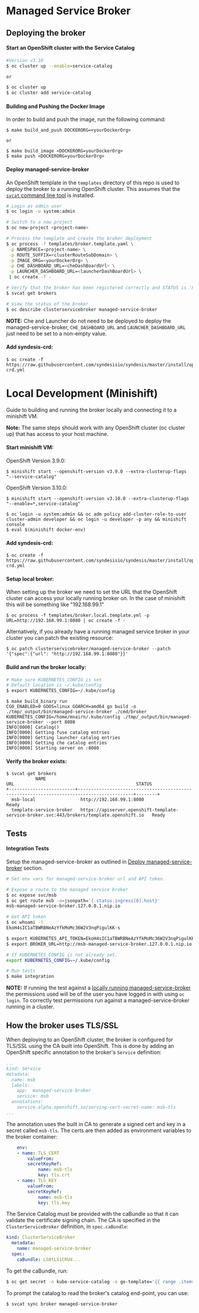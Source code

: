 # Managed Service Broker

## Deploying the broker

#### Start an OpenShift cluster with the Service Catalog
```sh
#Version v3.10
$ oc cluster up --enable=service-catalog

or

$ oc cluster up
$ oc cluster add service-catalog
```

#### Building and Pushing the Docker Image
In order to build and push the image, run the following command:
```
$ make build_and_push DOCKERORG=<yourDockerOrg>

or

$ make build_image <DOCKERORG=yourDockerOrg>
$ make push <DOCKERORG=yourDockerOrg>
```

#### Deploy managed-service-broker
An OpenShift template in the `templates` directory of this repo is used to deploy the broker to a running OpenShift cluster.
This assumes that the [`svcat` command line tool](https://github.com/kubernetes-incubator/service-catalog/blob/master/docs/install.md) is installed.

```sh
# Login as admin user
$ oc login -u system:admin

# Switch to a new project
$ oc new-project <project-name>

# Process the template and create the broker deployment
$ oc process -f templates/broker.template.yaml \
 -p NAMESPACE=<project-name> \
 -p ROUTE_SUFFIX=<clusterRouteSubDomain> \
 -p IMAGE_ORG=<yourDockerOrg> \
 -p CHE_DASHBOARD_URL=<cheDashBoardUrl> \
 -p LAUNCHER_DASHBOARD_URL=<launcherDashBoardUrl> \
 | oc create -f -

# Verify that the broker has been registered correctly and STATUS is 'Ready'
$ svcat get brokers

# View the status of the broker
$ oc describe clusterservicebroker managed-service-broker
```

__NOTE:__ Che and Launcher do not need to be deployed to deploy the managed-service-broker, `CHE_DASHBOARD_URL` and `LAUNCHER_DASHBOARD_URL` just need to be set to a non-empty value.
#### Add syndesis-crd:

```
$ oc create -f https://raw.githubusercontent.com/syndesisio/syndesis/master/install/operator/deploy/syndesis-crd.yml
```

# Local Development (Minishift)
Guide to building and running the broker locally and connecting it to a minishift VM.

__Note:__ The same steps should work with any OpenShift cluster (oc cluster up) that has access to your host machine.

#### Start minishift VM:

OpenShift Version 3.9.0:
```
$ minishift start --openshift-version v3.9.0 --extra-clusterup-flags "--service-catalog"
```

OpenShift Version 3.10.0:
```
$ minishift start --openshift-version v3.10.0 --extra-clusterup-flags "--enable=*,service-catalog"
```

```
$ oc login -u system:admin && oc adm policy add-cluster-role-to-user cluster-admin developer && oc login -u developer -p any && minishift console
$ eval $(minishift docker-env)
```

#### Add syndesis-crd:

```
$ oc create -f https://raw.githubusercontent.com/syndesisio/syndesis/master/install/operator/deploy/syndesis-crd.yml
```

#### Setup local broker:

When setting up the broker we need to set the URL that the OpenShift cluster can access your locally running broker on. In the case of minishift this will be something like "192.168.99.1"
```
$ oc process -f templates/broker.local.template.yml -p URL=http://192.168.99.1:8080 | oc create -f -
```

Alternatively, if you already have a running managed service broker in your cluster you can patch the existing resource:
```
$ oc patch clusterservicebroker/managed-service-broker --patch '{"spec":{"url": "http://192.168.99.1:8080"}}'
```

#### Build and run the broker locally:

```bash
# Make sure KUBERNETES_CONFIG is set
# Default location is ~/.kube/config
$ export KUBERNETES_CONFIG=~/.kube/config
```

```
$ make build_binary run
CGO_ENABLED=0 GOOS=linux GOARCH=amd64 go build -o ./tmp/_output/bin/managed-service-broker ./cmd/broker
KUBERNETES_CONFIG=/home/mnairn/.kube/config ./tmp/_output/bin/managed-service-broker --port 8080
INFO[0000] Catalog()
INFO[0000] Getting fuse catalog entries
INFO[0000] Getting launcher catalog entries
INFO[0000] Getting che catalog entries
INFO[0000] Starting server on :8080
```

#### Verify the broker exists:
```
$ svcat get brokers
           NAME                                                        URL                                              STATUS
+-------------------------+-------------------------------------------------------------------------------------------+--------+
  msb-local                 http://192.168.99.1:8080                                                                    Ready
  template-service-broker   https://apiserver.openshift-template-service-broker.svc:443/brokers/template.openshift.io   Ready
```

## Tests

#### Integration Tests

Setup the managed-service-broker as outlined in [Deploy managed-service-broker](#deploying-the-broker) section.
```bash
# Set env vars for managed-service-broker url and API token.

# Expose a route to the managed service broker
$ oc expose svc/msb
$ oc get route msb -o=jsonpath='{.status.ingress[0].host}'
msb-managed-service-broker.127.0.0.1.nip.io

# Get API token
$ oc whoami -t
EkoH4sIC1aTBWRBNeAzYfkMoMc36W2V3nqPigulKK-s

$ export KUBERNETES_API_TOKEN=EkoH4sIC1aTBWRBNeAzYfkMoMc36W2V3nqPigulKK-s
$ export BROKER_URL=http://msb-managed-service-broker.127.0.0.1.nip.io // Add protocol: http://....

# If KUBERNETES_CONFIG is not already set.
export KUBERNETES_CONFIG=~/.kube/config

# Run tests
$ make integration
```

__NOTE:__ If running the test against a [locally running managed-service-broker](#local-development-minishift) the permissions used will be of the user you have logged in with using `oc login`.
To correctly test permissions run against a managed-service-broker running in a cluster.

## How the broker uses TLS/SSL

When deploying to an OpenShift cluster, the broker is configured for TLS/SSL using the CA built into OpenShift. 
This is done by adding an OpenShift specific annotation to the broker's `Service` definition: 

```yaml
...
kind: Service
metadata:
  name: msb
  labels:
    app:  managed-service-broker
    service: msb
  annotations:
    service.alpha.openshift.io/serving-cert-secret-name: msb-tls
...
```

The annotation uses the built in CA to generate a signed cert and key in a secret called `msb-tls`. The certs are then added as environment variables to the broker container:

```yaml
    env:
    - name: TLS_CERT
        valueFrom:
        secretKeyRef:
            name: msb-tls
            key: tls.crt
    - name: TLS_KEY
        valueFrom:
        secretKeyRef:
            name: msb-tls
            key: tls.key
```

The Service Catalog must be provided with the caBundle so that it can validate the certificate signing chain. 
The CA is specified in the `ClusterServiceBroker` definition, in `spec.caBundle`:

```yaml
kind: ClusterServiceBroker
  metadata:
    name: managed-service-broker
  spec:
    caBundle: LS0tLS1CRUd...
```

To get the caBundle, run:
```sh
$ oc get secret -n kube-service-catalog -o go-template='{{ range .items }}{{ if eq .type "kubernetes.io/service-account-token" }}{{ index .data "service-ca.crt" }}{{end}}{{"\n"}}{{end}}' | tail -n1
```

To prompt the catalog to read the broker's catalog end-point, you can use:
```
$ svcat sync broker managed-service-broker
```